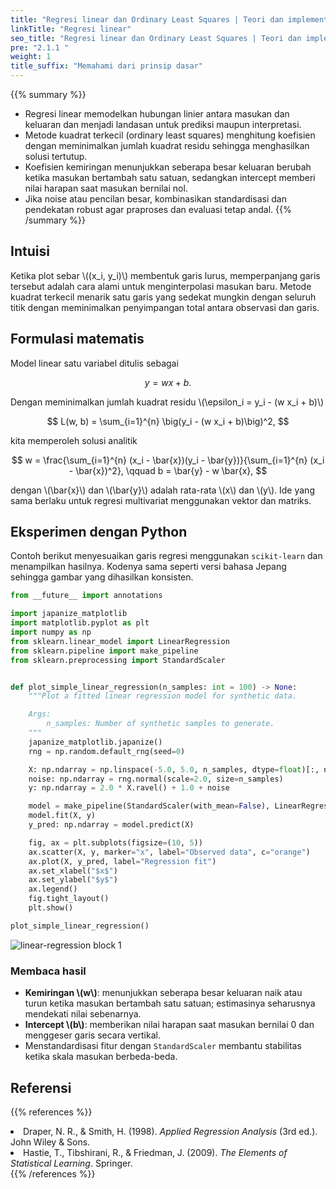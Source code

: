 ```yaml
---
title: "Regresi linear dan Ordinary Least Squares | Teori dan implementasi Python"
linkTitle: "Regresi linear"
seo_title: "Regresi linear dan Ordinary Least Squares | Teori dan implementasi Python"
pre: "2.1.1 "
weight: 1
title_suffix: "Memahami dari prinsip dasar"
---
```


{{% summary %}}
- Regresi linear memodelkan hubungan linier antara masukan dan keluaran dan menjadi landasan untuk prediksi maupun interpretasi.
- Metode kuadrat terkecil (ordinary least squares) menghitung koefisien dengan meminimalkan jumlah kuadrat residu sehingga menghasilkan solusi tertutup.
- Koefisien kemiringan menunjukkan seberapa besar keluaran berubah ketika masukan bertambah satu satuan, sedangkan intercept memberi nilai harapan saat masukan bernilai nol.
- Jika noise atau pencilan besar, kombinasikan standardisasi dan pendekatan robust agar praproses dan evaluasi tetap andal.
{{% /summary %}}

## Intuisi
Ketika plot sebar \\((x_i, y_i)\\) membentuk garis lurus, memperpanjang garis tersebut adalah cara alami untuk menginterpolasi masukan baru. Metode kuadrat terkecil menarik satu garis yang sedekat mungkin dengan seluruh titik dengan meminimalkan penyimpangan total antara observasi dan garis.

## Formulasi matematis
Model linear satu variabel ditulis sebagai

$$
y = w x + b.
$$

Dengan meminimalkan jumlah kuadrat residu \\(\epsilon_i = y_i - (w x_i + b)\\)

$$
L(w, b) = \sum_{i=1}^{n} \big(y_i - (w x_i + b)\big)^2,
$$

kita memperoleh solusi analitik

$$
w = \frac{\sum_{i=1}^{n} (x_i - \bar{x})(y_i - \bar{y})}{\sum_{i=1}^{n} (x_i - \bar{x})^2}, \qquad b = \bar{y} - w \bar{x},
$$

dengan \\(\bar{x}\\) dan \\(\bar{y}\\) adalah rata-rata \\(x\\) dan \\(y\\). Ide yang sama berlaku untuk regresi multivariat menggunakan vektor dan matriks.

## Eksperimen dengan Python
Contoh berikut menyesuaikan garis regresi menggunakan `scikit-learn` dan menampilkan hasilnya. Kodenya sama seperti versi bahasa Jepang sehingga gambar yang dihasilkan konsisten.

```python
from __future__ import annotations

import japanize_matplotlib
import matplotlib.pyplot as plt
import numpy as np
from sklearn.linear_model import LinearRegression
from sklearn.pipeline import make_pipeline
from sklearn.preprocessing import StandardScaler


def plot_simple_linear_regression(n_samples: int = 100) -> None:
    """Plot a fitted linear regression model for synthetic data.

    Args:
        n_samples: Number of synthetic samples to generate.
    """
    japanize_matplotlib.japanize()
    rng = np.random.default_rng(seed=0)

    X: np.ndarray = np.linspace(-5.0, 5.0, n_samples, dtype=float)[:, np.newaxis]
    noise: np.ndarray = rng.normal(scale=2.0, size=n_samples)
    y: np.ndarray = 2.0 * X.ravel() + 1.0 + noise

    model = make_pipeline(StandardScaler(with_mean=False), LinearRegression())
    model.fit(X, y)
    y_pred: np.ndarray = model.predict(X)

    fig, ax = plt.subplots(figsize=(10, 5))
    ax.scatter(X, y, marker="x", label="Observed data", c="orange")
    ax.plot(X, y_pred, label="Regression fit")
    ax.set_xlabel("$x$")
    ax.set_ylabel("$y$")
    ax.legend()
    fig.tight_layout()
    plt.show()

plot_simple_linear_regression()
```

![linear-regression block 1](/images/basic/regression/linear-regression_block01_id.png)

### Membaca hasil
- **Kemiringan \\(w\\)**: menunjukkan seberapa besar keluaran naik atau turun ketika masukan bertambah satu satuan; estimasinya seharusnya mendekati nilai sebenarnya.
- **Intercept \\(b\\)**: memberikan nilai harapan saat masukan bernilai 0 dan menggeser garis secara vertikal.
- Menstandardisasi fitur dengan `StandardScaler` membantu stabilitas ketika skala masukan berbeda-beda.

## Referensi
{{% references %}}
<li>Draper, N. R., &amp; Smith, H. (1998). <i>Applied Regression Analysis</i> (3rd ed.). John Wiley &amp; Sons.</li>
<li>Hastie, T., Tibshirani, R., &amp; Friedman, J. (2009). <i>The Elements of Statistical Learning</i>. Springer.</li>
{{% /references %}}
